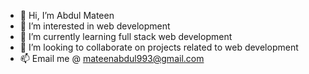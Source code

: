 - 👋 Hi, I’m Abdul Mateen
- 👀 I’m interested in web development
- 🌱 I’m currently learning full stack web development
- 💞️ I’m looking to collaborate on projects related to web development
- 📫 Email me @ mateenabdul993@gmail.com


